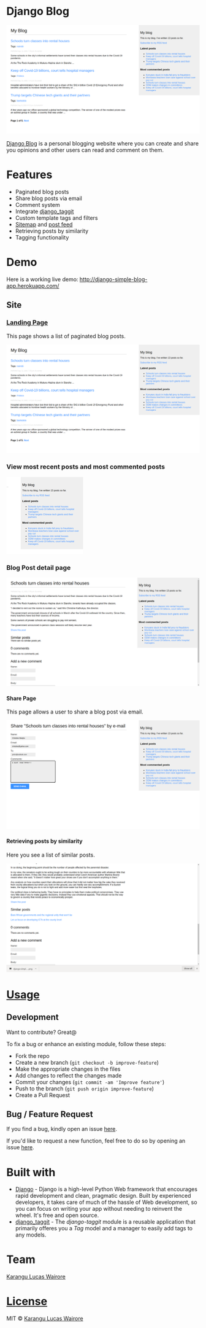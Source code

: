 # Django Blog

![This image shows homepage for Django Blog](static/preview/django-simple-blog-homepage.png)

[Django Blog](http://django-simple-blog-app.herokuapp.com/) is a personal blogging website where you can create and share you opinions and other users can read and comment on them.

# Features
- Paginated blog posts
- Share blog posts via email
- Comment system
- Integrate [django_taggit](https://github.com/alex/django-taggit)
- Custom template tags and filters
- [Sitemap](http://django-simple-blog-app.herokuapp.com/sitemap.xml) and [post feed](http://django-simple-blog-app.herokuapp.com/feed/)
- Retrieving posts by similarity
- Tagging functionality

# Demo
Here is a working live demo: http://django-simple-blog-app.herokuapp.com/

## Site

### [Landing Page](http://django-simple-blog-app.herokuapp.com/)
This page shows a list of paginated blog posts.

![This image shows homepage for Django Blog](static/preview/django-simple-blog-homepage.png)

### View most recent posts and most commented posts
![](static/preview/django-simple-blog-most-recent.png)

### Blog Post detail page

![This image shows details for a specific post](static/preview/django-simple-blog-specific-post.png)

#### Share Page
This page allows a user to share a blog post via email.

![This image shows the share to page](static/preview/django-simple-blog-share-page.png)

#### Retrieving posts by similarity
Here you see a list of similar posts.

![](static/preview/post-by-similarity.png)

# [Usage](http://django-simple-blog-app.herokuapp.com/)

## Development
Want to contribute? Great@

To fix a bug or enhance an existing module, follow these steps:

- Fork the repo
- Create a new branch (`git checkout -b improve-feature`)
- Make the appropriate changes in the files
- Add changes to reflect the changes made
- Commit your changes (`git commit -am 'Improve feature'`)
- Push to the branch (`git push origin improve-feature`)
- Create a Pull Request

## Bug / Feature Request

If you find a bug, kindly open an issue [here](https://github.com/lwairore/django-simple-blog/issues/new).

If you'd like to request a new function, feel free to do so by opening an issue [here](https://github.com/lwairore/django-simple-blog/issues/new).

# Built with
- [Django](https://www.djangoproject.com/) - Django is a high-level Python Web framework that encourages rapid development and clean, pragmatic design. Built by experienced developers, it takes care of much of the hassle of Web development, so you can focus on writing your app without needing to reinvent the wheel. It's free and open source.
- [django_taggit](https://github.com/alex/django-taggit) - The *django-taggit* module is a reusable application that primarily offeres you a *Tag* model and a manager to easily add tags to any models.

# Team
[Karangu Lucas Wairore](https://github.com/lwairore)

# [License](LICENSE)
MIT © [Karangu Lucas Wairore](https://github.com/lwairore)
